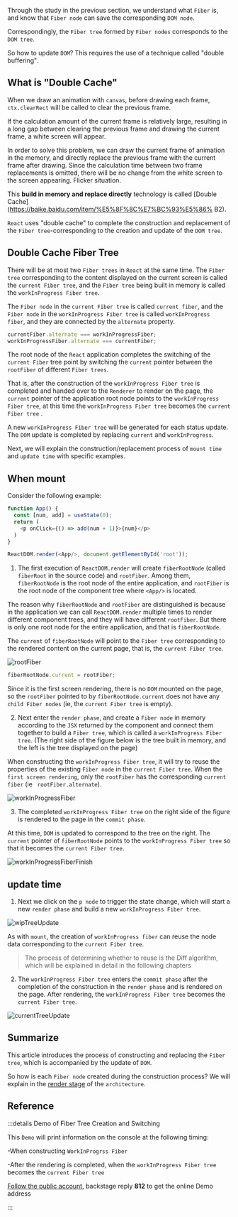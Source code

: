 Through the study in the previous section, we understand what `Fiber` is, and know that `Fiber node` can save the corresponding `DOM node`.

Correspondingly, the `Fiber tree` formed by `Fiber nodes` corresponds to the `DOM tree`.

So how to update `DOM`? This requires the use of a technique called "double buffering".

## What is "Double Cache"

When we draw an animation with `canvas`, before drawing each frame, `ctx.clearRect` will be called to clear the previous frame.

If the calculation amount of the current frame is relatively large, resulting in a long gap between clearing the previous frame and drawing the current frame, a white screen will appear.

In order to solve this problem, we can draw the current frame of animation in the memory, and directly replace the previous frame with the current frame after drawing. Since the calculation time between two frame replacements is omitted, there will be no change from the white screen to the screen appearing. Flicker situation.

This **build in memory and replace directly** technology is called [Double Cache](https://baike.baidu.com/item/%E5%8F%8C%E7%BC%93%E5%86% B2).

`React` uses "double cache" to complete the construction and replacement of the `Fiber tree`-corresponding to the creation and update of the `DOM tree`.

## Double Cache Fiber Tree

There will be at most two `Fiber trees` in `React` at the same time. The `Fiber tree` corresponding to the content displayed on the current screen is called the `current Fiber tree`, and the `Fiber tree` being built in memory is called the `workInProgress Fiber tree`.

The `Fiber node` in the `current Fiber tree` is called `current fiber`, and the `Fiber node` in the `workInProgress Fiber tree` is called `workInProgress fiber`, and they are connected by the `alternate` property.

```js
currentFiber.alternate === workInProgressFiber;
workInProgressFiber.alternate === currentFiber;
```

The root node of the `React` application completes the switching of the `current Fiber` tree point by switching the `current` pointer between the `rootFiber` of different `Fiber trees`.

That is, after the construction of the `workInProgress Fiber tree` is completed and handed over to the `Renderer` to render on the page, the `current` pointer of the application root node points to the `workInProgress Fiber tree`, at this time the `workInProgress Fiber tree` becomes the `current Fiber tree` .

A new `workInProgress Fiber tree` will be generated for each status update. The `DOM` update is completed by replacing `current` and `workInProgress`.

Next, we will explain the construction/replacement process of `mount time` and `update time` with specific examples.

## When mount

Consider the following example:

```js
function App() {
  const [num, add] = useState(0);
  return (
    <p onClick={() => add(num + 1)}>{num}</p>
  )
}

ReactDOM.render(<App/>, document.getElementById('root'));
```

1. The first execution of `ReactDOM.render` will create `fiberRootNode` (called `fiberRoot` in the source code) and `rootFiber`. Among them, `fiberRootNode` is the root node of the entire application, and `rootFiber` is the root node of the component tree where `<App/>` is located.

The reason why `fiberRootNode` and `rootFiber` are distinguished is because in the application we can call `ReactDOM.render` multiple times to render different component trees, and they will have different `rootFiber`. But there is only one root node for the entire application, and that is `fiberRootNode`.

The `current` of `fiberRootNode` will point to the `Fiber tree` corresponding to the rendered content on the current page, that is, the `current Fiber tree`.

<img :src="$withBase('/img/rootfiber.png')" alt="rootFiber">

```js
fiberRootNode.current = rootFiber;
```

Since it is the first screen rendering, there is no `DOM` mounted on the page, so the `rootFiber` pointed to by `fiberRootNode.current` does not have any `child Fiber nodes` (ie, the `current Fiber tree` is empty).


2. Next enter the `render phase`, and create a `Fiber node` in memory according to the `JSX` returned by the component and connect them together to build a `Fiber tree`, which is called a `workInProgress Fiber tree`. (The right side of the figure below is the tree built in memory, and the left is the tree displayed on the page)

When constructing the `workInProgress Fiber tree`, it will try to reuse the properties of the existing `Fiber node` in the `current Fiber tree`. When the `first screen rendering`, only the `rootFiber` has the corresponding `current fiber` (ie ` rootFiber.alternate`).

<img :src="$withBase('/img/workInProgressFiber.png')" alt="workInProgressFiber">

3. The completed `workInProgress Fiber tree` on the right side of the figure is rendered to the page in the `commit phase`.

At this time, `DOM` is updated to correspond to the tree on the right. The `current` pointer of `fiberRootNode` points to the `workInProgress Fiber tree` so that it becomes the `current Fiber tree`.

<img :src="$withBase('/img/wipTreeFinish.png')" alt="workInProgressFiberFinish">

## update time

1. Next we click on the `p node` to trigger the state change, which will start a new `render phase` and build a new `workInProgress Fiber tree`.

<img :src="$withBase('/img/wipTreeUpdate.png')" alt="wipTreeUpdate">

As with `mount`, the creation of `workInProgress fiber` can reuse the node data corresponding to the `current Fiber tree`.

> The process of determining whether to reuse is the Diff algorithm, which will be explained in detail in the following chapters

2. The `workInProgress Fiber tree` enters the `commit phase` after the completion of the construction in the `render phase` and is rendered on the page. After rendering, the `workInProgress Fiber tree` becomes the `current Fiber tree`.

<img :src="$withBase('/img/currentTreeUpdate.png')" alt="currentTreeUpdate">

## Summarize

This article introduces the process of constructing and replacing the `Fiber tree`, which is accompanied by the update of `DOM`.

So how is each `Fiber node` created during the construction process? We will explain in the [render stage](../process/reconciler.html) of the `architecture`.

## Reference

:::details Demo of Fiber Tree Creation and Switching

This `Demo` will print information on the console at the following timing:

-When constructing `WorkInProgrss Fiber`

-After the rendering is completed, when the `workInProgress Fiber tree` becomes the `current Fiber tree`

[Follow the public account](../me.html), backstage reply **812** to get the online Demo address

:::